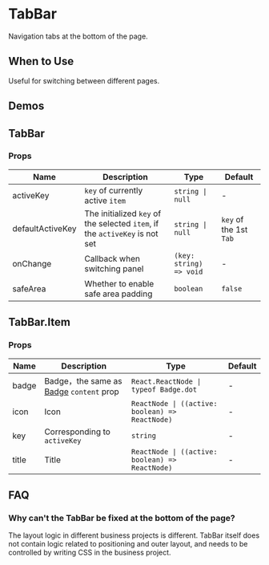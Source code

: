 # TabBar

Navigation tabs at the bottom of the page.

## When to Use

Useful for switching between different pages.

## Demos

<code src="./demos/demo1.tsx"></code>

<code src="./demos/demo2.tsx"></code>

## TabBar

### Props

| Name | Description | Type | Default |
| --- | --- | --- | --- |
| activeKey | `key` of currently active `item` | `string \| null` | - |
| defaultActiveKey | The initialized `key` of the selected `item`, if the `activeKey` is not set | `string \| null` | `key` of the 1st `Tab` |
| onChange | Callback when switching panel | `(key: string) => void` | - |
| safeArea | Whether to enable safe area padding | `boolean` | `false` |

## TabBar.Item

### Props

| Name | Description | Type | Default |
| --- | --- | --- | --- |
| badge | Badge，the same as [Badge](/en/components/badge) `content` prop | `React.ReactNode \| typeof Badge.dot` | - |
| icon | Icon | `ReactNode \| ((active: boolean) => ReactNode)` | - |
| key | Corresponding to `activeKey` | `string` | - |
| title | Title | `ReactNode \| ((active: boolean) => ReactNode)` | - |

## FAQ

### Why can't the TabBar be fixed at the bottom of the page?

The layout logic in different business projects is different. TabBar itself does not contain logic related to positioning and outer layout, and needs to be controlled by writing CSS in the business project.

